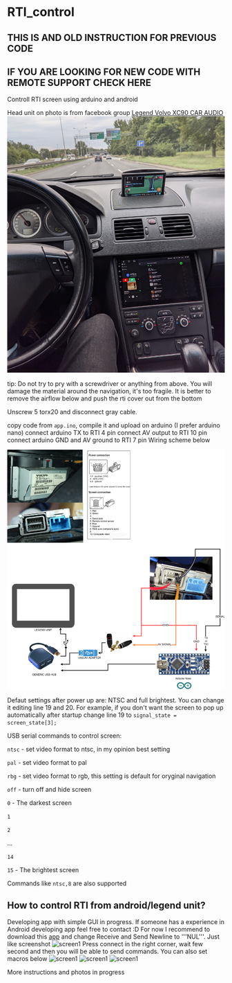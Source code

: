 # RTI_control
## THIS IS AND OLD INSTRUCTION FOR PREVIOUS CODE

## IF YOU ARE LOOKING FOR NEW CODE WITH REMOTE SUPPORT CHECK HERE

Controll RTI screen using arduino and android

Head unit on photo is from facebook group [Legend Volvo XC90 CAR AUDIO](https://www.facebook.com/groups/2444546715858068)
![screen1](https://github.com/TymEK49/RTI_control/blob/main/pictures/Finished_work.jpg)

tip: Do not try to pry with a screwdriver or anything from above. You will damage the material around the navigation, it's too fragile. It is better to remove the airflow below and push the rti cover out from the bottom

Unscrew 5 torx20 and disconnect gray cable. 

copy code from ```app.ino```, compile it and upload on arduino (I prefer arduino nano)
connect arduino TX to RTI 4 pin
connect AV output to RTI 10 pin
connect arduino GND and AV ground to RTI 7 pin
Wiring scheme below

![wiring](https://github.com/TymEK49/RTI_control/blob/main/pictures/arduino_RTI.drawio.png)


Defaut settings after power up are: NTSC and full brightest. You can change it editing line 19 and 20. 
For example, if you don't want the screen to pop up automatically after startup change line 19 to ```signal_state = screen_state[3];```

USB serial commands to control screen:

```ntsc``` - set video format to ntsc, in my opinion best setting

```pal``` - set video format to pal

```rbg``` - set video format to rgb, this setting is default for oryginal navigation

```off``` - turn off and hide screen

```0``` - The darkest screen

```1```

```2```

...

```14```

```15``` - The brightest screen

Commands like ```ntsc,8``` are also supported

## How to control RTI from android/legend unit?

Developing app with simple GUI in progress. If someone has a experience in Android developing app feel free to contact :D
For now I recommend to download this [app](https://play.google.com/store/apps/details?id=de.kai_morich.serial_usb_terminal) and change Receive and Send Newline to '''NUL'''. Just like screenshot ![screen1](https://github.com/TymEK49/RTI_control/blob/main/screenshots/screen1.png)
Press connect in the right corner, wait few second and then you will be able to send commands. You can also set macros below
![screen1](https://github.com/TymEK49/RTI_control/blob/main/screenshots/screen4.png)
![screen1](https://github.com/TymEK49/RTI_control/blob/main/screenshots/screen3.png)
![screen1](https://github.com/TymEK49/RTI_control/blob/main/screenshots/screen2.png)

More instructions and photos in progress
